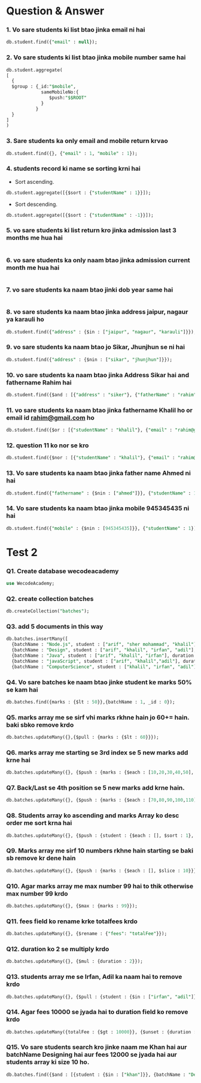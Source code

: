 # Question & Answer

### 1. Vo sare students ki list btao jinka email ni hai 

```sql
db.student.find({"email" : null});
```

### 2. Vo sare students ki list btao jinka mobile number same hai 

```sql
db.student.aggregate(
[
  {
  $group : {_id:"$mobile", 
             sameMobileNo:{
             	$push:"$$ROOT"
             }
           }
  }
]
)
```

### 3. Sare students ka only email and mobile return krvao

```sql
db.student.find({}, {"email" : 1, "mobile" : 1});
```

### 4. students record ki name se sorting krni hai 

- Sort ascending.

```sql
db.student.aggregate([{$sort : {"studentName" : 1}}]);
```

- Sort descending.

```sql
db.student.aggregate([{$sort : {"studentName" : -1}}]);
```

### 5. vo sare students ki list return kro jinka admission last 3 months me hua hai 

```sql
```

### 6. vo sare students ka only naam btao jinka admission current month me hua hai 

```sql
```

### 7. vo sare students ka naam btao jinki dob year same hai 

```sql
```

### 8. vo sare students ka naam btao jinka address jaipur, nagaur ya karauli ho 

```sql
db.student.find({"address" : {$in : ["jaipur", "nagaur", "karauli"]}});
```

### 9. vo sare students ka naam btao jo Sikar, Jhunjhun se ni hai 

```sql
db.student.find({"address" : {$nin : ["sikar", "jhunjhun"]}});
```

### 10. vo sare students ka naam btao jinka Address Sikar hai and fathername Rahim hai 

```sql
db.student.find({$and : [{"address" : "siker"}, {"fatherName" : "rahim"}]}, {"studentName" : 1});
```

### 11. vo sare students ka naam btao jinka fathername Khalil ho or email id rahim@gmail.com ho 

```sql
db.student.find({$or : [{"studentName" : "khalil"}, {"email" : "rahim@gmail.com"}]}, {"studentName" : 1});
```

### 12. question 11 ko nor se kro 

```sql
db.student.find({$nor : [{"studentName" : "khalil"}, {"email" : "rahim@gmail.com"}]}, {"studentName" : 1});
```

### 13. Vo sare students ka naam btao jinka father name Ahmed ni hai 

```sql
db.student.find({"fathername" : {$nin : ["ahmed"]}}, {"studentName" : 1})
```

### 14. Vo sare students ka naam btao jinka mobile 945345435 ni hai

```sql
db.student.find({"mobile" : {$nin : [945345435]}}, {"studentName" : 1});
```

# Test 2

### Q1. Create database wecodeacademy

```sql
use WecodeAcademy;
```

### Q2. create collection batches

```sql
db.createCollection("batches");
```

### Q3. add 5 documents in this way

```sql 
db.batches.insertMany([
  {batchName : "Node.js", student : ["arif", "sher mohammad", "khalil"], duration : 5, fees: 5000, marks : [10,20,30,40,50]}
  {batchName : "Design", student : ["arif", "khalil", "irfan", "adil"], duration : 5, fees: 12000, marks : [10,20,30]}, 
  {batchName : "Java", student : ["arif", "khalil", "irfan"], duration : 5, fees: 13000, marks : [10,80,60]}, 
  {batchName : "javaScript", student : ["arif", "khalil","adil"], duration : 5, fees: 5000, marks : [71,26,99,67]}, 
  {batchName : "ComputerScience", student : ["khalil", "irfan", "adil"], duration : 5, fees: 1000, marks : [60,60,60]}])
```

### Q4. Vo sare batches ke naam btao jinke student ke marks 50% se kam hai
 ```sql
db.batches.find({marks : {$lt : 50}},{batchName : 1, _id : 0});
 ```

### Q5. marks array me se sirf vhi marks rkhne hain jo 60+= hain. baki sbko remove krdo

```sql
db.batches.updateMany({},{$pull : {marks : {$lt : 60}}});
```

### Q6. marks array me starting se 3rd index se 5 new marks add krne hai 

```sql
db.batches.updateMany({}, {$push : {marks : {$each : [10,20,30,40,50], $position: 3}}});
```

### Q7. Back/Last se 4th position se 5 new marks add krne hain.

```sql
db.batches.updateMany({}, {$push : {marks : {$each : [70,80,90,100,110], $position: -4}}});
```

### Q8. Students array ko ascending and marks Array ko desc order me sort krna hai 

```sql
db.batches.updateMany({}, {$push : {student : {$each : [], $sort : 1}, marks:{$each : [], $sort : -1}}});
```

### Q9. Marks array me sirf 10 numbers rkhne hain starting se baki sb remove kr dene hain

```sql
db.batches.updateMany({}, {$push : {marks : {$each : [], $slice : 10}}});
```
### Q10. Agar marks array me max number 99 hai to thik otherwise max number 99 krdo

```sql
db.batches.updateMany({}, {$max : {marks : 99}});
```

### Q11. fees field ko rename krke totalfees krdo 

```sql
db.batches.updateMany({}, {$rename : {"fees": "totalFee"}});
```

### Q12. duration ko 2 se multiply krdo 

```sql
db.batches.updateMany({}, {$mul : {duration : 2}});
```

### Q13. students array me se Irfan, Adil ka naam hai to remove krdo

```sql
db.batches.updateMany({}, {$pull : {student : {$in : ["irfan", "adil"]}}});
```

### Q14. Agar fees 10000 se jyada hai to duration field ko remove krdo

```sql
db.batches.updateMany({totalFee : {$gt : 10000}}, {$unset : {duration : ""}});
```

### Q15. Vo sare students search kro jinke naam me Khan hai aur batchName Designing hai aur fees 12000 se jyada hai aur students array ki size 10 ho.

```sql
db.batches.find({$and : [{student : {$in : ["khan"]}}, {batchName : "Design"}, {totalFee : {$gt : 12000}}, {student : {$size : 10}}]});
```